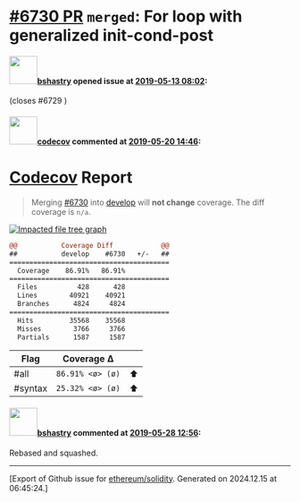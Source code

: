 # [\#6730 PR](https://github.com/ethereum/solidity/pull/6730) `merged`: For loop with generalized init-cond-post

#### <img src="https://avatars.githubusercontent.com/u/2388185?v=4" width="50">[bshastry](https://github.com/bshastry) opened issue at [2019-05-13 08:02](https://github.com/ethereum/solidity/pull/6730):

(closes #6729 )

#### <img src="https://avatars.githubusercontent.com/in/254?v=4" width="50">[codecov](https://github.com/apps/codecov) commented at [2019-05-20 14:46](https://github.com/ethereum/solidity/pull/6730#issuecomment-494018543):

# [Codecov](https://codecov.io/gh/ethereum/solidity/pull/6730?src=pr&el=h1) Report
> Merging [#6730](https://codecov.io/gh/ethereum/solidity/pull/6730?src=pr&el=desc) into [develop](https://codecov.io/gh/ethereum/solidity/commit/7187a3e5ca35486bf1c0ced5fff7c49c7bf7605c?src=pr&el=desc) will **not change** coverage.
> The diff coverage is `n/a`.

[![Impacted file tree graph](https://codecov.io/gh/ethereum/solidity/pull/6730/graphs/tree.svg?width=650&token=87PGzVEwU0&height=150&src=pr)](https://codecov.io/gh/ethereum/solidity/pull/6730?src=pr&el=tree)

```diff
@@           Coverage Diff            @@
##           develop    #6730   +/-   ##
========================================
  Coverage    86.91%   86.91%           
========================================
  Files          428      428           
  Lines        40921    40921           
  Branches      4824     4824           
========================================
  Hits         35568    35568           
  Misses        3766     3766           
  Partials      1587     1587
```

| Flag | Coverage Δ | |
|---|---|---|
| #all | `86.91% <ø> (ø)` | :arrow_up: |
| #syntax | `25.32% <ø> (ø)` | :arrow_up: |

#### <img src="https://avatars.githubusercontent.com/u/2388185?v=4" width="50">[bshastry](https://github.com/bshastry) commented at [2019-05-28 12:56](https://github.com/ethereum/solidity/pull/6730#issuecomment-496504917):

Rebased and squashed.


-------------------------------------------------------------------------------



[Export of Github issue for [ethereum/solidity](https://github.com/ethereum/solidity). Generated on 2024.12.15 at 06:45:24.]
